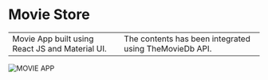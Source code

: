# Movie Store

<table>
<tr>
<td>
  Movie App built using React JS and Material UI.
</td>
<td>
  The contents has been integrated using TheMovieDb API.
</td>
</table>

![MOVIE APP](https://user-images.githubusercontent.com/51760520/124705920-1172ac80-df14-11eb-9568-1e91968b1273.png)
